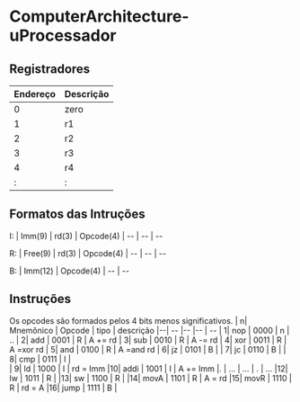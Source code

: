 # ComputerArchitecture-uProcessador


## Registradores

| Endereço | Descrição
| -        | - 
| 0        | zero
| 1        | r1
| 2        | r2
| 3        | r3
| 4        | r4
| :        | :


## Formatos das Intruções
I: 
| Imm(9)  | rd(3) | Opcode(4)
| --      | --    | --

R:
| Free(9) | rd(3) | Opcode(4)
| --      | --    | --    

B:
| Imm(12) | Opcode(4)
| --      | --

## Instruções

Os opcodes são formados pelos 4 bits menos significativos. 
| n| Mnemônico | Opcode | tipo | descrição
|--| --        |--      |--    | --
| 1| nop       | 0000   | n    | ..
| 2| add       | 0001   | R    | A += rd
| 3| sub       | 0010   | R    | A -= rd
| 4| xor       | 0011   | R    | A =xor rd
| 5| and       | 0100   | R    | A =and rd
| 6| jz        | 0101   | B    | 
| 7| jc        | 0110   | B    |
| 8| cmp       | 0111   | I    |    
| 9| ld        | 1000   | I    | rd = Imm
|10| addi      | 1001   | I    | A += Imm
|. | ...       | ...    | .    | ...
|12| lw        | 1011   | R    | 
|13| sw        | 1100   | R    | 
|14| movA      | 1101   | R    | A = rd
|15| movR      | 1110   | R    | rd = A
|16| jump      | 1111   | B    |
